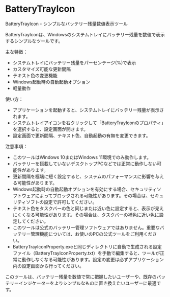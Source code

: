 # BatteryTrayIcon
BatteryTrayIcon - シンプルなバッテリー残量数値表示ツール

BatteryTrayIconは、Windowsのシステムトレイにバッテリー残量を数値で表示するシンプルなツールです。

主な特徴：
- システムトレイにバッテリー残量をパーセンテージ(%)で表示
- カスタマイズ可能な更新間隔
- テキスト色の変更機能
- Windows起動時の自動起動オプション
- 軽量動作

使い方：
- アプリケーションを起動すると、システムトレイにバッテリー残量が表示されます。
- システムトレイアイコンを右クリックして「BatteryTrayIconのプロパティ」を選択すると、設定画面が開きます。
- 設定画面で更新間隔、テキスト色、自動起動の有無を変更できます。

注意事項：
- このツールはWindows 10またはWindows 11環境でのみ動作します。
- バッテリーを搭載していないデスクトップPCなどでは正常に動作しない可能性があります。
- 更新間隔を極端に短く設定すると、システムのパフォーマンスに影響を与える可能性があります。
- Windows起動時の自動起動オプションを有効にする場合、セキュリティソフトウェアによってブロックされる可能性があります。その場合は、セキュリティソフトの設定で許可してください。
- テキスト色をタスクバーの色と同じまたは近い色に設定すると、表示が見えにくくなる可能性があります。その場合は、タスクバーの補色に近い色に設定してください。
- このツールは公式のバッテリー管理ソフトウェアではありません。重要なバッテリー管理機能については、お使いのPCの公式ツールをご利用ください。
- BatteryTrayIconProperty.exeと同じディレクトリに自動で生成される設定ファイル（BatteryTrayIconProperty.txt）を手動で編集すると、ツールが正常に動作しなくなる可能性があります。設定の変更は必ずアプリケーション内の設定画面から行ってください。

このツールは、バッテリー残量を数値で常に把握したいユーザーや、既存のバッテリーインジケーターをよりシンプルなものに置き換えたいユーザーに最適です。
